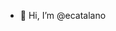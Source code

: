 - 👋 Hi, I’m @ecatalano

<!---
ecatalano/ecatalano is a ✨ special ✨ repository because its `README.md` (this file) appears on your GitHub profile.
You can click the Preview link to take a look at your changes.
--->
